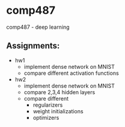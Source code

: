 # comp487
comp487 - deep learning

## Assignments:

- hw1
    - implement dense network on MNIST
    - compare different activation functions 
- hw2
    - implement dense network on MNIST
    - compare 2,3,4 hidden layers
    - compare different
        - regularizers
        - weight initializations
        - optimizers
